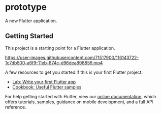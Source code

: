 # prototype

A new Flutter application.

## Getting Started

This project is a starting point for a Flutter application.




https://user-images.githubusercontent.com/71517900/116143722-1c7db500-a6f9-11eb-874c-d96dea898859.mp4



A few resources to get you started if this is your first Flutter project:

- [Lab: Write your first Flutter app](https://flutter.dev/docs/get-started/codelab)
- [Cookbook: Useful Flutter samples](https://flutter.dev/docs/cookbook)

For help getting started with Flutter, view our
[online documentation](https://flutter.dev/docs), which offers tutorials,
samples, guidance on mobile development, and a full API reference.
